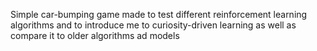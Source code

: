 Simple car-bumping game made to test different reinforcement learning algorithms and to introduce me to curiosity-driven learning as well as compare it to older algorithms ad models
